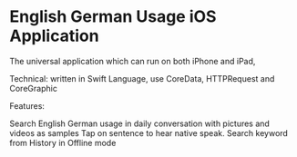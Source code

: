# English German Usage iOS Application
The universal application which can run on both iPhone and iPad, 

Technical: written in Swift Language, use CoreData, HTTPRequest and CoreGraphic

Features:

Search English German usage in daily conversation with pictures and videos as samples 
Tap on sentence to hear native speak.
Search keyword from History in Offline mode
